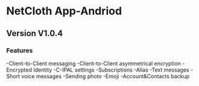 # NetCloth App-Andriod
## Version V1.0.4
### Features
-Client-to-Client messaging
-Client-to-Client asymmetrical encryption
-Encrypted Identity
-C-IPAL settings
-Subscriptions
-Alias
-Text messages
-Short voice messages
-Sending photo
-Emoji
-Account&Contacts backup
